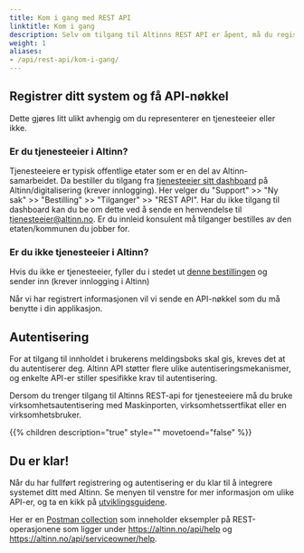 ```yaml
---
title: Kom i gang med REST API
linktitle: Kom i gang
description: Selv om tilgang til Altinns REST API er åpent, må du registrere din applikasjon og autentisere deg. Dette for at vi skal kunne stoppe misbruk og feilbruk. 
weight: 1
aliases:
- /api/rest-api/kom-i-gang/
---
```


## Registrer ditt system og få API-nøkkel

Dette gjøres litt ulikt avhengig om du representerer en tjenesteeier eller ikke.

### Er du tjenesteeier i Altinn?
Tjenesteeiere er typisk offentlige etater som er en del av Altinn-samarbeidet. Da bestiller du tilgang fra [tjenesteeier sitt dashboard](https://www.altinndigital.no/oversikt/) på Altinn/digitalisering (krever innlogging).
Her velger du "Support" >> "Ny sak" >> "Bestilling" >> "Tilganger" >> "REST API".
Har du ikke tilgang til dashboard kan du be om dette ved å sende en henvendelse til [tjenesteeier@altinn.no](tjenesteeier@altinn.no).
Er du innleid konsulent må tilganger bestilles av den etaten/kommunen du jobber for.

### Er du ikke tjenesteeier i Altinn?
Hvis du ikke er tjenesteeier, fyller du i stedet ut [denne bestillingen](https://digdir.apps.altinn.no/digdir/be-om-api-nokkel/) og sender inn (krever innlogging i Altinn)

Når vi har registrert informasjonen vil vi sende en API-nøkkel som du må benytte i din applikasjon.

## Autentisering

For at tilgang til innholdet i brukerens meldingsboks skal gis, kreves det at du autentiserer deg. Altinn API støtter flere ulike autentiseringsmekanismer, og enkelte API-er stiller spesifikke krav til autentisering.

Dersom du trenger tilgang til Altinns REST-api for tjenesteeiere må du bruke virksomhetsautentisering med Maskinporten, virksomhetssertfikat eller en virksomhetsbruker.

{{% children description="true" style="" movetoend="false" %}}


## Du er klar! 

Når du har fullført registrering og autentisering er du klar til å integrere systemet ditt med Altinn. Se menyen til venstre for mer informasjon om ulike API-er, og ta en kikk på [utviklingsguidene](../../../utviklingsguider).

Her er en [Postman collection](https://github.com/Altinn/postman-examples) som inneholder eksempler på REST-operasjonene som ligger under https://altinn.no/api/help og https://altinn.no/api/serviceowner/help.

